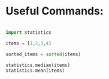 # Useful Commands:

``` python

import statistics

items = [1,2,3,4]

sorted_items = sorted(items)

statistics.median(items)
statistics.mean(items)
```
